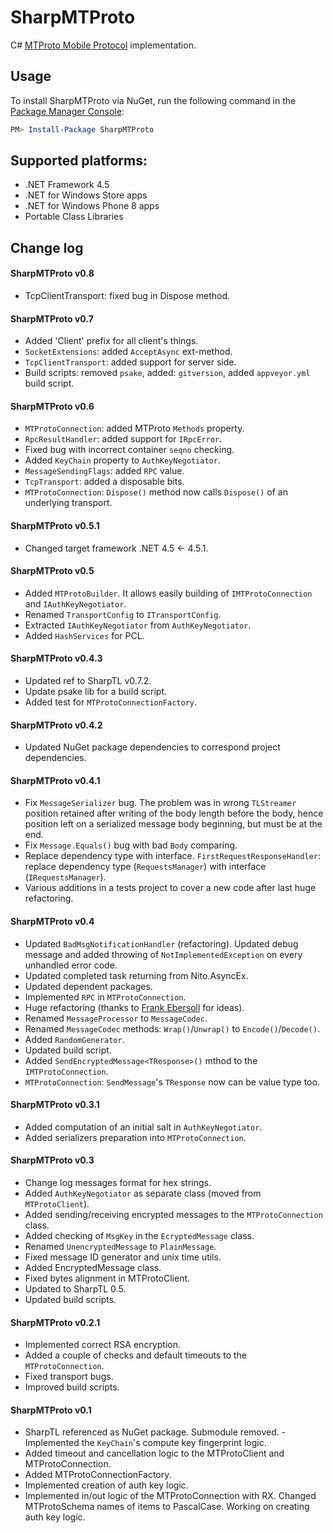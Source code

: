 # SharpMTProto

C# [MTProto Mobile Protocol](http://core.telegram.org/mtproto) implementation.

## Usage

To install SharpMTProto via NuGet, run the following command in the [Package Manager Console](http://docs.nuget.org/docs/start-here/using-the-package-manager-console):

```powershell
PM> Install-Package SharpMTProto
```

## Supported platforms:

- .NET Framework 4.5
- .NET for Windows Store apps
- .NET for Windows Phone 8 apps
- Portable Class Libraries

## Change log

#### SharpMTProto v0.8

- TcpClientTransport: fixed bug in Dispose method.

#### SharpMTProto v0.7

- Added 'Client' prefix for all client's things.
- `SocketExtensions`: added `AcceptAsync` ext-method.
- `TcpClientTransport`: added support for server side.
- Build scripts: removed `psake`, added: `gitversion`, added `appveyor.yml` build script.

#### SharpMTProto v0.6

- `MTProtoConnection`: added MTProto `Methods` property.
- `RpcResultHandler`: added support for `IRpcError`.
- Fixed bug with incorrect container `seqno` checking.
- Added `KeyChain` property to `AuthKeyNegotiator`.
- `MessageSendingFlags`: added `RPC` value.
- `TcpTransport`: added a disposable bits.
- `MTProtoConnection`: `Dispose()` method now calls `Dispose()` of an underlying transport.

#### SharpMTProto v0.5.1

- Changed target framework .NET 4.5 <- 4.5.1.

#### SharpMTProto v0.5

- Added `MTProtoBuilder`. It allows easily building of `IMTProtoConnection` and `IAuthKeyNegotiator`.
- Renamed `TransportConfig` to `ITransportConfig`.
- Extracted `IAuthKeyNegotiator` from `AuthKeyNegotiator`.
- Added `HashServices` for PCL.

#### SharpMTProto v0.4.3

- Updated ref to SharpTL v0.7.2.
- Update psake lib for a build script.
- Added test for `MTProtoConnectionFactory`.

#### SharpMTProto v0.4.2

- Updated NuGet package dependencies to correspond project dependencies.

#### SharpMTProto v0.4.1

- Fix `MessageSerializer` bug. The problem was in wrong `TLStreamer` position retained after writing of the body length before the body, hence position left on a serialized message body beginning, but must be at the end.
- Fix `Message.Equals()` bug with bad `Body` comparing.
- Replace dependency type with interface. `FirstRequestResponseHandler`: replace dependency type (`RequestsManager`) with interface (`IRequestsManager`).
- Various additions in a tests project to cover a new code after last huge refactoring.

#### SharpMTProto v0.4

- Updated `BadMsgNotificationHandler` (refactoring). Updated debug message and added throwing of `NotImplementedException` on every unhandled error code.
- Updated completed task returning from Nito.AsyncEx.
- Updated dependent packages.
- Implemented `RPC` in `MTProtoConnection`.
- Huge refactoring (thanks to [Frank Ebersoll](https://github.com/frankebersoll) for ideas).
- Renamed `MessageProcessor` to `MessageCodec`.
- Renamed `MessageCodec` methods: `Wrap()`/`Unwrap()` to `Encode()`/`Decode()`.
- Added `RandomGenerator`.
- Updated build script.
- Added `SendEncryptedMessage<TResponse>()` mthod to the `IMTProtoConnection`.
- `MTProtoConnection`: `SendMessage`'s `TResponse` now can be value type too.

#### SharpMTProto v0.3.1

- Added computation of an initial salt in `AuthKeyNegotiator`.
- Added serializers preparation into `MTProtoConnection`.

#### SharpMTProto v0.3

- Change log messages format for hex strings.
- Added `AuthKeyNegotiator` as separate class (moved from `MTProtoClient`).
- Added sending/receiving encrypted messages to the `MTProtoConnection` class.
- Added checking of `MsgKey` in the `EcryptedMessage` class.
- Renamed `UnencryptedMessage` to `PlainMessage`.
- Fixed message ID generator and unix time utils.
- Added EncryptedMessage class.
- Fixed bytes alignment in MTProtoClient.
- Updated to SharpTL 0.5.
- Updated build scripts.

#### SharpMTProto v0.2.1

- Implemented correct RSA encryption.
- Added a couple of checks and default timeouts to the `MTProtoConnection`.
- Fixed transport bugs.
- Improved build scripts.

#### SharpMTProto v0.1

- SharpTL referenced as NuGet package. Submodule removed.
-Implemented the `KeyChain`'s compute key fingerprint logic.
- Added timeout and cancellation logic to the MTProtoClient and MTProtoConnection.
- Added MTProtoConnectionFactory.
- Implemented creation of auth key logic.
- Implemented in/out logic of the MTProtoConnection with RX. Changed MTProtoSchema names of items to PascalCase.
Working on creating auth key logic.
